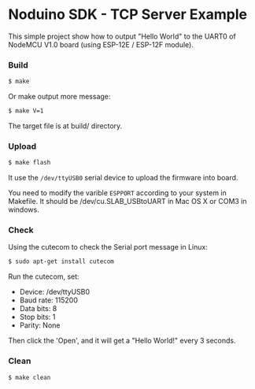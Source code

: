 Noduino SDK - TCP Server Example
===========================================

This simple project show how to output "Hello World" to the UART0 of
NodeMCU V1.0 board (using ESP-12E / ESP-12F module).


### Build

```bash
$ make
```

Or make output more message:

```bash
$ make V=1
```

The target file is at build/ directory.


### Upload

```bash
$ make flash
```

It use the ```/dev/ttyUSB0``` serial device to upload the firmware into board.

You need to modify the varible ```ESPPORT``` according to your system in
Makefile. It should be /dev/cu.SLAB_USBtoUART in Mac OS X or COM3 in windows.


### Check

Using the cutecom to check the Serial port message in Linux:

```bash
$ sudo apt-get install cutecom
```

Run the cutecom, set:

 * Device: /dev/ttyUSB0
 * Baud rate: 115200
 * Data bits: 8
 * Stop bits: 1
 * Parity: None

Then click the 'Open', and it will get a "Hello World!" every 3 seconds.


### Clean

```bash
$ make clean
```
